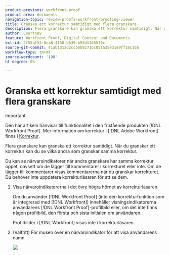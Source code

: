 ```yaml
---
product-previous: workfront-proof
product-area: documents
navigation-topic: review-proofs-workfront-proofing-viewer
title: Granska ett korrektur samtidigt med flera granskare
description: Flera granskare kan granska ett korrektur samtidigt. När du granskar ett korrektur kan du se vilka andra som granskar samma korrektur.
author: Courtney
feature: Workfront Proof, Digital Content and Documents
exl-id: 4f55af53-0ca8-4f50-b539-b93d13655f0c
source-git-commit: 41ab1312d2ccb8b8271bc851a35e31e9ff18c16b
workflow-type: tm+mt
source-wordcount: '198'
ht-degree: 0%

---
```


# Granska ett korrektur samtidigt med flera granskare

>[!IMPORTANT]
>
>Den här artikeln hänvisar till funktionalitet i den fristående produkten [!DNL Workfront Proof]. Mer information om korrektur i [!DNL Adobe Workfront] finns i [Korrektur](../../../review-and-approve-work/proofing/proofing.md).

Flera granskare kan granska ett korrektur samtidigt. När du granskar ett korrektur kan du se vilka andra som granskar samma korrektur.

Du kan se närvaroindikatorer när andra granskare har samma korrektur öppet, oavsett om de lägger till kommentarer i korrekturet eller inte. Om de lägger till kommentarer visas kommentarerna när du granskar korrekturet. Du behöver inte uppdatera korrekturläsaren för att se dem.

1. Visa närvaroindikatorerna i det övre högra hörnet av korrekturläsaren.

   Om du använder [!DNL Workfront Proof] (inte den korrekturfunktion som är integrerad med [!DNL Workfront]) innehåller visningsindikatorerna användarens [!DNL Workfront Proof]-profilbild eller, om det inte finns någon profilbild, den första och sista initialen om användaren.

   Profilbilder i [!DNL Workfront] visas inte i korrekturläsaren.

1. (Valfritt) För musen över en närvaroindikator för att visa användarens namn.

   ![](assets/proof-presence.png)
